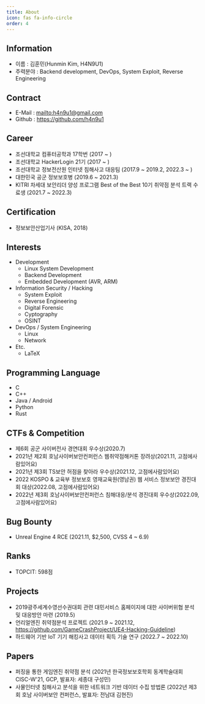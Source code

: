```yaml
---
title: About
icon: fas fa-info-circle
order: 4
---
```


## Information
* 이름 : 김훈민(Hunmin Kim, H4N9U1)
* 주력분야 : Backend development, DevOps, System Exploit, Reverse Engineering

## Contract
* E-Mail : <mailto:h4n9u1@gmail.com>
* Github : https://github.com/h4n9u1

## Career
* 조선대학교 컴퓨터공학과 17학번 (2017 ~ )
* 조선대학교 HackerLogin 21기 (2017 ~ )
* 조선대학교 정보전산원 인터넷 침해사고 대응팀 (2017.9 ~ 2019.2, 2022.3 ~ )
* 대한민국 공군 정보보호병 (2019.6 ~ 2021.3)
* KITRI 차세대 보안리더 양성 프로그램 Best of the Best 10기 취약점 분석 트랙 수료생 (2021.7 ~ 2022.3)

## Certification
* 정보보안산업기사 (KISA, 2018)

## Interests
* Development
    * Linux System Development
    * Backend Development
    * Embedded Development (AVR, ARM)
* Information Security / Hacking
    * System Exploit
    * Reverse Engineering
    * Digital Forensic
    * Cyptography
    * OSINT
* DevOps / System Engineering
    * Linux
    * Network
* Etc.
    * LaTeX

## Programming Language
* C
* C++
* Java / Android
* Python
* Rust

## CTFs & Competition
* 제6회 공군 사이버전사 경연대회 우수상(2020.7)
* 2021년 제2회 호남사이버보안컨퍼런스 웹취약점해커톤 장려상(2021.11, 고점에사람있어요)
* 2021년 제3회 TS보안 허점을 찾아라 우수상(2021.12, 고점에사람있어요)
* 2022 KOSPO & 교육부 정보보호 영재교육원(영남권) 웹 서비스 정보보안 경진대회 대상(2022.08, 고점에사람있어요)
* 2022년 제3회 호남사이버보안컨퍼런스 침해대응/분석 경진대회 우수상(2022.09, 고점에사람있어요)

## Bug Bounty
* Unreal Engine 4 RCE (2021.11, $2,500, CVSS 4 ~ 6.9)

## Ranks
* TOPCIT: 598점

## Projects
* 2019광주세계수영선수권대회 관련 대민서비스 홈페이지에 대한 사이버위협 분석 및 대응방안 마련 (2019.5)
* 언리얼엔진 취약점분석 프로젝트 (2021.9 ~ 2021.12, <https://github.com/GameCrashProject/UE4-Hacking-Guideline>)
* 하드웨어 기반 IoT 기기 해킹사고 데이터 획득 기술 연구 (2022.7 ~ 2022.10)

## Papers
* 퍼징을 통한 게임엔진 취약점 분석 (2021년 한국정보보호학회 동계학술대회 CISC-W'21, GCP, 발표자: 세종대 구성민)
* 사물인터넷 침해사고 분석을 위한 네트워크 기반 데이터 수집 방법론 (2022년 제3회 호남 사이버보안 컨퍼런스, 발표자: 전남대 김현진)
